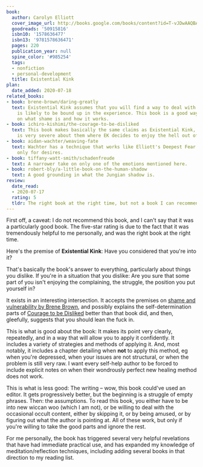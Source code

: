 ```yaml
---
book:
  author: Carolyn Elliott
  cover_image_url: http://books.google.com/books/content?id=T-vJDwAAQBAJ&printsec=frontcover&img=1&zoom=1&source=gbs_api
  goodreads: '50915816'
  isbn10: '1578636477'
  isbn13: '9781578636471'
  pages: 220
  publication_year: null
  spine_color: '#985254'
  tags:
  - nonfiction
  - personal-development
  title: Existential Kink
plan:
  date_added: 2020-07-18
related_books:
- book: brene-brown/daring-greatly
  text: Existential Kink assumes that you will find a way to deal with the shame that
    is likely to be bound up in the experience. This book is a good way to get a handle
    on what shame is and how it works.
- book: ichiro-kishimi/the-courage-to-be-disliked
  text: This book makes basically the same claims as Existential Kink, only that it
    is very severe about them where EK decides to enjoy the hell out of life.
- book: aidan-wachter/weaving-fate
  text: Wachter has a technique that works like Elliott's Deepest Fear Inventory,
    only for desires.
- book: tiffany-watt-smith/schadenfreude
  text: A narrower take on only one of the emotions mentioned here.
- book: robert-bly/a-little-book-on-the-human-shadow
  text: A good grounding in what the Jungian shadow is.
review:
  date_read:
  - 2020-07-17
  rating: 5
  tldr: The right book at the right time, but not a book I can recommend.
---
```


First off, a caveat: I do not recommend this book, and I can't say that it was a particularly good book. The five-star
rating is due to the fact that it was tremendously helpful to me personally, and was the right book at the right time.

Here's the premise of **Existential Kink**: Have you considered that you're into it?

That's basically the book's answer to everything, particularly about things you dislike. If you're in a situation that
you dislike: Are you sure that some part of you isn't enjoying the complaining, the struggle, the position you put
yourself in?

It exists in an interesting intersection. It accepts the premises on [shame and vulnerability by Brene
Brown](https://books.rixx.de/reviews/2019/daring-greatly-how-the-courage-to-be-vulnerable-transforms-the-way-we-live-love-parent-and-lead),
and possibly explains the self-determination parts of [Courage to be
Disliked](https://books.rixx.de/reviews/2020/the-courage-to-be-disliked) better than that book did, and then, gleefully,
suggests that you should lean the fuck in.

This is what is good about the book: It makes its point very clearly, repeatedly, and in a way that will allow you to
apply it confidently. It includes a variety of strategies and methods of applying it. And, most notably, it includes a
chapter detailing when **not** to apply this method, eg when you're depressed, when your issues are not structural, or
when the problem is still very raw. I want every self-help author to be forced to include explicit notes on when their
wondrously perfect new healing method does not work.

This is what is less good: The writing – wow, this book could've used an editor. It gets progressively better, but the
beginning is a struggle of empty phrases. Then: the assumptions. To read this book, you either have to be into new
wiccan woo (which I am not), or be willing to deal with the occasional occult content, either by skipping it, or by
being amused, or by figuring out what the author is pointing at. All of these work, but only if you're willing to take
the good parts and ignore the rest.

For me personally, the book has triggered several very helpful revelations that have had immediate practical use, and
has expanded my knowledge of meditation/reflection techniques, including adding several books in that direction to my
reading list.
